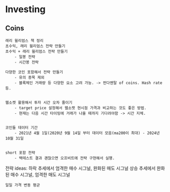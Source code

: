 # Investing

## Coins	
	래리 윌리엄스 책 정리
	초수익, 래리 윌리엄스 전략 만들기
	초수익 + 래리 윌리엄스 전략 만들기
		- 일봉 전략
		- 시간봉 전략
	
	다양한 코인 포함해서 전략 만들기
		- 유의 종목 제외
		- 블록체인 거래량 등 다양한 요소 고려 가능. -> 펀다멘탈 of coins. Hash rate 등.
	
	
	웹소켓 활용해서 투자 시간 오차 줄이기 
		- target price 설정해서 웹소켓 현시점 가격과 비교하는 것도 좋은 방법.
		- 현재는 다음 시간 타이밍에 거래가 나올 때까지 기다려야함 -> 시간 지체.
	

	코인들 데이터 기간 
		- 2021년 4월 1일(2020년 9월 14일 부터 데이터 모음(ma200이 최대) - 2024년 10월 31일


	short 포함 전략
		- 백테스트 결과 괜찮으면 오프비트에 전략 구현해서 실행.


  전략 ideas:
    하락 추세에서 엄격한 매수 시그널, 완화된 매도 시그널
    상승 추세에서 완화된 매수 시그널, 엄격한 매도 시그널

    일일 가격 변동 평균


	
		